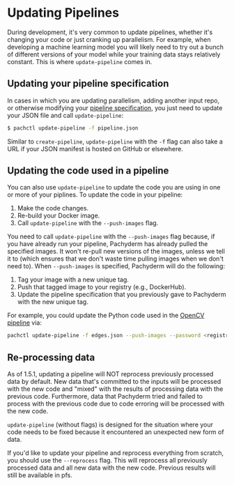 # Updating Pipelines

During development, it's very common to update pipelines, whether it's changing
your code or just cranking up parallelism.  For example, when developing a
machine learning model you will likely need to try out a bunch of different
versions of your model while your training data stays relatively constant.
This is where `update-pipeline` comes in.

## Updating your pipeline specification

In cases in which you are updating parallelism, adding another input repo, or
otherwise modifying your [pipeline
specification](../reference/pipeline_spec.html), you just need to update your
JSON file and call `update-pipeline`:

```sh
$ pachctl update-pipeline -f pipeline.json
```

Similar to `create-pipeline`, `update-pipeline` with the `-f` flag can also
take a URL if your JSON manifest is hosted on GitHub or elsewhere.

## Updating the code used in a pipeline

You can also use `update-pipeline` to update the code you are using in one or
more of your piplines.  To update the code in your pipeline:

1. Make the code changes.
2. Re-build your Docker image.
3. Call `update-pipeline` with the `--push-images` flag.

You need to call `update-pipeline` with the `--push-images` flag because, if
you have already run your pipeline, Pachyderm has already pulled the specified
images.  It won't re-pull new versions of the images, unless we tell it to
(which ensures that we don't waste time pulling images when we don't need to).
When `--push-images` is specified, Pachyderm will do the following:

1. Tag your image with a new unique tag.
2. Push that tagged image to your registry (e.g., DockerHub).
3. Update the pipeline specification that you previously gave to Pachyderm with
   the new unique tag.

For example, you could update the Python code used in the [OpenCV
pipeline](../getting_started/beginner_tutorial.html) via:

```sh
pachctl update-pipeline -f edges.json --push-images --password <registry password> -u <registry user>
```

## Re-processing data

As of 1.5.1, updating a pipeline will NOT reprocess previously
processed data by default. New data that's committed to the inputs will be processed with
the new code and "mixed" with the results of processing data with the previous
code. Furthermore, data that Pachyderm tried and failed to process with the
previous code due to code erroring will be processed with the new code.

`update-pipeline` (without flags) is designed for the situation where your code needs to be
fixed because it encountered an unexpected new form of data.

If you'd like to update your pipeline and reprocess everything from scratch, you
should use the `--reprocess` flag. This will reprocess all previously processed
data and all new data with the new code. Previous results will still be
available in pfs.
